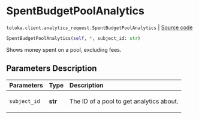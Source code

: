 # SpentBudgetPoolAnalytics
`toloka.client.analytics_request.SpentBudgetPoolAnalytics` | [Source code](https://github.com/Toloka/toloka-kit/blob/v1.2.0.post1/src/client/analytics_request.py#L125)

```python
SpentBudgetPoolAnalytics(self, *, subject_id: str)
```

Shows money spent on a pool, excluding fees.

## Parameters Description

| Parameters | Type | Description |
| :----------| :----| :-----------|
`subject_id`|**str**|<p>The ID of a pool to get analytics about.</p>
